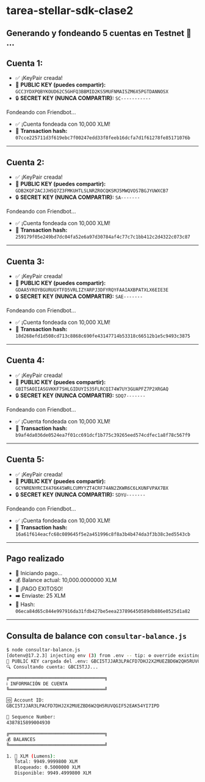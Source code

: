 
# tarea-stellar-sdk-clase2
Generando y fondeando 5 cuentas en Testnet 🚀 ...
---
## Cuenta 1:
- ✅ ¡KeyPair creada!
- 🔑 **PUBLIC KEY (puedes compartir):** `GCC3YDXPQBYKOUD62C5GHFQ3BBMID2KS5MUFNMAI5ZM6X5PGTDANNOSX`  
- 🔒 **SECRET KEY (NUNCA COMPARTIR):**  `SC-----------`  

Fondeando con Friendbot...  
- ✅ ¡Cuenta fondeada con 10,000 XLM!  
- 📝 **Transaction hash:** `07cce225711d3f619ebc7f00247edd33f8feeb16dcfa7d1f61278fe85171076b`

---
## Cuenta 2:
- ✅ ¡KeyPair creada!  
- 🔑 **PUBLIC KEY (puedes compartir):** `GDB2KQF2ACJJH5Q7Z3FMKUHTLSLNRZROCQKSMJ5MWQVOS7BGJYUWXCB7`  
- 🔒 **SECRET KEY (NUNCA COMPARTIR):** `SA-------`  

Fondeando con Friendbot...  
- ✅ ¡Cuenta fondeada con 10,000 XLM!  
- 📝 **Transaction hash:** `259179f05e249bd7dc04fa52e6a97d30784af4c77c7c1bb412c2d4322c073c87`

---
## Cuenta 3:
- ✅ ¡KeyPair creada!  
- 🔑 **PUBLIC KEY (puedes compartir):** `GDAA5YROYBGURUGYTFD5VRLIZYARPJ3DFYRQYFAAIAXBPATXLX6EIE3E`  
- 🔒 **SECRET KEY (NUNCA COMPARTIR):** `SAE-------`  

Fondeando con Friendbot...  
- ✅ ¡Cuenta fondeada con 10,000 XLM!  
- 📝 **Transaction hash:** `18d268efd1d508cd713c8868c690fe43147714b53318c66512b1e5c9493c3875`

---
## Cuenta 4:
- ✅ ¡KeyPair creada!  
- 🔑 **PUBLIC KEY (puedes compartir):** `GBITSAOIIASGVKKF7SHLGIDUYIS35FLRCQI74W7UY3GUAPFZ7P2XRGAQ`  
- 🔒 **SECRET KEY (NUNCA COMPARTIR):** `SDQ7-------`  

Fondeando con Friendbot...  
- ✅ ¡Cuenta fondeada con 10,000 XLM!  
- 📝 **Transaction hash:** `b9af4da036de0524ea7f01cc691dcf1b775c39265eed574cdfec1a8f78c567f9`

---
## Cuenta 5:
- ✅ ¡KeyPair creada!  
- 🔑 **PUBLIC KEY (puedes compartir):** `GCYNRENYRCIX476K45WRLCUMYYZT4CRF74AN2ZKWR6C6LKUNFVPAX7BX`  
- 🔒 **SECRET KEY (NUNCA COMPARTIR):** `SDYU-------`  

Fondeando con Friendbot...  
- ✅ ¡Cuenta fondeada con 10,000 XLM!  
- 📝 **Transaction hash:**  `16a61f614eacfc68c089645f5e2a451996c8f8a3b4b474da3f3b38c3ed5543cb`

---

## Pago realizado

- 🚀 Iniciando pago...
- 💰 Balance actual: 10,000.0000000 XLM
- 🎉 ¡PAGO EXITOSO!
- ➡️ Enviaste: 25 XLM  
- 🧾 Hash: `06eca84d65c844e997916da31fdb427be5eea237896450589db886e0525d1a82`

---

## Consulta de balance con `consultar-balance.js`
```bash
$ node consultar-balance.js
[dotenv@17.2.3] injecting env (3) from .env -- tip: ⚙️ override existing env vars with { override: true }
🔑 PUBLIC KEY cargada del .env: GBCI5TJJAR3LPACFD7DHJ2X2MUEZBD6W2QH5RUVQGIF52EAK54YI7IPD
🔍 Consultando cuenta: GBCI5TJJ...

╔═══════════════════════════════════╗
ℹ️ INFORMACIÓN DE CUENTA
╚═══════════════════════════════════╝

🆔 Account ID:  
GBCI5TJJAR3LPACFD7DHJ2X2MUEZBD6W2QH5RUVQGIF52EAK54YI7IPD

🔢 Sequence Number:  
4387815899004930

╔═══════════════════════════════════╗
💰 BALANCES
╚═══════════════════════════════════╝

1. 💎 XLM (Lumens):  
   Total: 9949.9999800 XLM  
   Bloqueado: 0.5000000 XLM  
   Disponible: 9949.4999800 XLM
